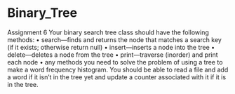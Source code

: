 # Binary_Tree
Assignment 6 Your binary search tree class should have the following methods: • search—finds and returns the node that matches a search key (if it exists; otherwise return null) • insert—inserts a node into the tree • delete—deletes a node from the tree • print—traverse (inorder) and print each node • any methods you need to solve the problem of using a tree to make a word frequency histogram. You should be able to read a file and add a word if it isn’t in the tree yet and update a counter associated with it if it is in the tree.
